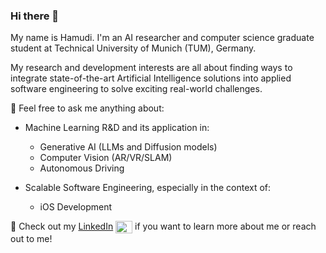 ### Hi there 👋

My name is Hamudi. I'm an AI researcher and computer science graduate student at Technical University of Munich (TUM), Germany. 

My research and development interests are all about finding ways to integrate state-of-the-art Artificial Intelligence solutions into applied software engineering to solve exciting real-world challenges.

💬 Feel free to ask me anything about:

  * Machine Learning R&D and its application in:
    * Generative AI (LLMs and Diffusion models)
    * Computer Vision (AR/VR/SLAM)
    * Autonomous Driving
    
  * Scalable Software Engineering, especially in the context of:
    * iOS Development

🔗 Check out my [LinkedIn](https://www.linkedin.com/in/hamnaanaa/) <a href="https://www.linkedin.com/in/hamnaanaa/" target="blank"><img align="center" src="https://raw.githubusercontent.com/rahuldkjain/github-profile-readme-generator/master/src/images/icons/Social/linked-in-alt.svg" alt="https://www.linkedin.com/in/hamnaanaa/" height="20" width="27" /></a> if you want to learn more about me or reach out to me!
